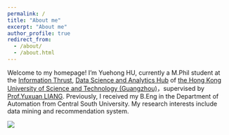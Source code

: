 ```yaml
---
permalink: /
title: "About me"
excerpt: "About me"
author_profile: true
redirect_from: 
  - /about/
  - /about.html
---
```


Welcome to my homepage! I’m Yuehong HU, currently a M.Phil student at the [Information Thrust](https://hkust-gz.edu.cn/academics/hubs-and-thrust-areas/information-hub/), [Data Science and Analytics Hub](https://hkust-gz.edu.cn/academics/hubs-and-thrust-areas/information-hub/data-science-and-analytics/) of [the Hong Kong University of Science and Technology (Guangzhou)](https://hkust-gz.edu.cn/zh/?variant=zh-cn)，supervised by [Prof.Yuxuan LIANG](http://yuxuanliang.com/). Previously, I received my B.Eng in the Department of Automation from Central South University. My research interests include data mining and recommendation system.

<a href="https://clustrmaps.com/site/1bv0m"  title="Visit tracker"><img src="//www.clustrmaps.com/map_v2.png?d=S0a2uYz0-aDMueIJlvRrnZv4QZPWaUMrn7X_DHpEXro&cl=ffffff" /></a>
